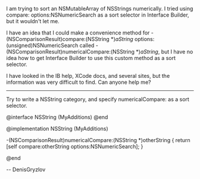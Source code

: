 I am trying to sort an NSMutableArray of NSStrings numerically. I tried using     compare: options:NSNumericSearch as a sort selector in Interface Builder, but it wouldn't let me.

I have an idea that I could make a convenience method for     -(NSComparisonResult)compare:(NSString *)*aString* options:(unsigned)NSNumericSearch called     -(NSComparisonResult)numericalCompare:(NSString *)*aString*, but I have no idea how to get Interface Builder to use this custom method as a sort selector. 

I have looked in the IB help, XCode docs, and several sites, but the information was very difficult to find. Can anyone help me?

----

Try to write a NSString category, and specify     numericalCompare: as a sort selector.

    
@interface NSString (My<nowiki/>Additions)
@end

@implementation NSString (M<nowiki/>yAdditions)

-(NSComparisonResult)numericalCompare:(NSString *)otherString {
  return [self compare:otherString options:NS<nowiki/>NumericSearch];
}

@end


-- DenisGryzlov
